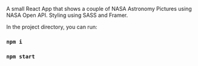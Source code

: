 
 A small React App that shows a couple of NASA Astronomy Pictures using NASA Open API. Styling using SASS and Framer.


In the project directory, you can run:
### `npm i`
### `npm start`

